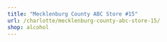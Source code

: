 ```yaml
---
title: "Mecklenburg County ABC Store #15"
url: /charlotte/mecklenburg-county-abc-store-15/
shop: alcohol
---
```

